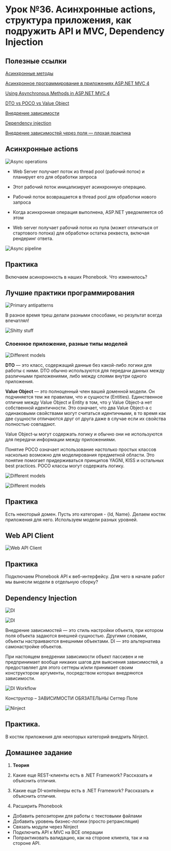 # Урок №36.  Асинхронные actions, структура приложения, как подружить API и MVC, Dependency Injection

## Полезные ссылки

[Асинхронные методы](https://metanit.com/sharp/mvc5/3.8.php)

[Асинхронное программирование в приложениях ASP.NET MVC 4](https://habr.com/ru/post/142372/)

[Using Asynchronous Methods in ASP.NET MVC 4](https://docs.microsoft.com/en-us/aspnet/mvc/overview/performance/using-asynchronous-methods-in-aspnet-mvc-4)

[DTO vs POCO vs Value Object](https://habr.com/ru/post/268371/)

[Внедрение зависимости](https://ru.wikipedia.org/wiki/%D0%92%D0%BD%D0%B5%D0%B4%D1%80%D0%B5%D0%BD%D0%B8%D0%B5_%D0%B7%D0%B0%D0%B2%D0%B8%D1%81%D0%B8%D0%BC%D0%BE%D1%81%D1%82%D0%B8)

[Dependency injection](https://habr.com/ru/post/350068/)

[Внедрение зависимостей через поля — плохая практика](https://habr.com/ru/post/334636/)

## Асинхронные actions

![Async operations](/Module-4/images/async-operations.png)

* Web Server получает поток из thread pool (рабочий поток) и планирует его для обработки запроса

* Этот рабочий поток иницализирует асинхронную операцию.

* Рабочий поток возвращается в thread pool для обработки нового запроса

* Когда асинхронная операция выполнена, ASP.NET уведомляется об этом

* Web server получает рабочий поток из пула (может отличаться от стартового потока) 
для обработки остатка реквеста, включая рендеринг ответа.

![Async pipeline](/Module-4/images/async-pipeline.png)

## Практика

Включаем асинхронность в наших Phonebook. Что изменилось?

## Лучшие практики программирования

![Primary antipatterns](/Module-4/images/antipatterns-evolution.png)

В разное время треш делали разными способами, но результат всегда впечатлял!

![Shitty stuff](/Module-4/images/shitty-code.png)

### Слоенное приложение, разные типы моделей

![Different models](/Module-4/images/different-models.png)

**DTO** — это класс, содержащий данные без какой-либо логики для работы с ними. 
DTO обычно используются для передачи данных между различными приложениями, либо между слоями 
внутри одного приложения.

**Value Object** — это полноценный член вашей доменной модели. Он подчиняется тем же правилам, что и 
сущности (Entities). Единственное отличие между Value Object и Entity в том, что у Value Object-а 
нет собственной идентичности. Это означает, что два Value Object-а с одинаковыми свойствами могут считаться 
идентичными, в то время как две сущности отличаются друг от друга даже в случае 
если их свойства полностью совпадают.

Value Object-ы могут содержать логику и обычно они не используются для передачи информации между приложениями.

Понятие POCO означает использование настолько простых классов насколько возможно для моделирования предметной 
области. Это понятие помогает придерживаться принципов YAGNI, KISS и остальных best practices. 
POCO классы могут содержать логику.

![Different models](/Module-4/images/models-comparison.png)

![Different models](/Module-4/images/models-diagram.png)

## Практика

Есть некоторый домен. Пусть это категория - {Id, Name}. Делаем костяк приложения для него. 
Используем модели разных уровней.

## Web API Client

![Web API Client](/Module-4/images/webapi-client.png)

## Практика

Подключаем Phonebook API к веб-интерфейсу. Для чего в начале работ мы вынесли модели в отдельную сборку?

## Dependency Injection

![DI](/Module-4/images/di-general.png)

![DI](/Module-4/images/di.png)

Внедрение зависимостей — это стиль настройки объекта, при котором поля объекта задаются внешней сущностью. 
Другими словами, объекты настраиваются внешними объектами. DI — это альтернатива самонастройке объектов.

При настоящем внедрении зависимости объект пассивен и не предпринимает вообще никаких шагов для выяснения 
зависимостей, а предоставляет для этого сеттеры и/или принимает своим конструктором аргументы, 
посредством которых внедряются зависимости.

![DI Workflow](/Module-4/images/di-workflow.png)

Конструктор – ЗАВИСИМОСТИ ОБЯЗАТЕЛЬНЫ
Сеттер
Поле

![Ninject](/Module-4/images/ninject.png)

## Практика. 

В костяк приложения для некоторых категорий внедрить Ninject.

## Домашнее задание

1. **Теория**
2. Какие еще REST-клиенты есть в .NET Framework? Рассказать и объяснить отличия.
3. Какие еще DI-контейнеры есть в .NET Framework? Рассказать и объяснить отличия.

4. Расширить Phonebook

* Добавить репозитории для работы с текстовыми файлами
* Добавить уровень бизнес-логики (просто ретрансляция)
* Связать модули через Ninject
* Подключить API к MVC на ВСЕ операции
* Попрактиковать валидацию, как на стороне клиента, так и на стороне API.